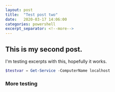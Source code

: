 ```yaml
---
layout: post
title:  "Test post two"
date:   2020-03-17 14:06:00
categories: powershell
excerpt_separator: <!--more-->
---
```

## This is my second post.  

I'm testing excerpts with this, hopefully it works.
<!--more-->

```powershell
$testvar = Get-Service -ComputerName localhost
```
### More testing